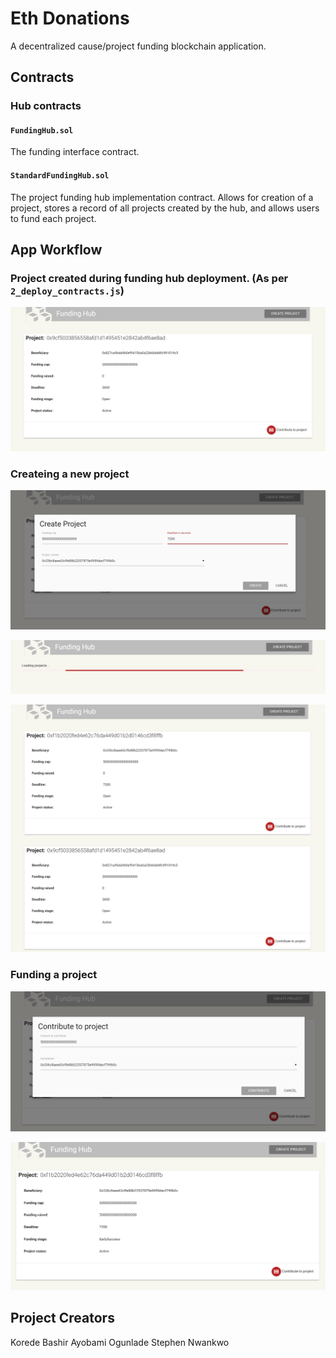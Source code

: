 # Eth Donations

A decentralized cause/project funding blockchain application.

## Contracts

### Hub contracts 

#### `FundingHub.sol` 

The  funding interface contract. 

#### `StandardFundingHub.sol` 

The project funding hub implementation contract.  Allows for creation of a project, stores a record of all projects created by the hub, and allows users to fund each project. 
 

##  App Workflow 

### Project created during funding hub deployment. (As per `2_deploy_contracts.js`)

![Project Created](/images/1.png)

###  Createing a new project
![Project Creation](/images/2.png)

![Project Creation](/images/3.png)

![Project Creation](/images/4.png)

###  Funding a project 

![Project Funding](/images/5.png)

![Project Funding](/images/6.png)

##  Project Creators

Korede Bashir
Ayobami Ogunlade
Stephen Nwankwo
